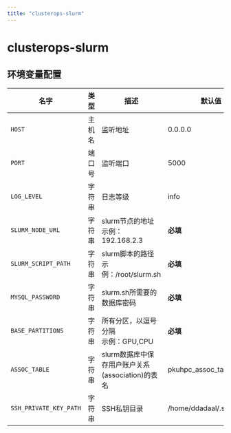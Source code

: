 ```yaml
---
title: "clusterops-slurm"
---
```


# clusterops-slurm

## 环境变量配置






<!-- ENV TABLE START -->

| 名字 | 类型 | 描述 | 默认值 |
| -- | -- | -- | -- |
|`HOST`|主机名|监听地址|0.0.0.0|
|`PORT`|端口号|监听端口|5000|
|`LOG_LEVEL`|字符串|日志等级|info|
|`SLURM_NODE_URL`|字符串|slurm节点的地址<br/>示例：192.168.2.3|**必填**|
|`SLURM_SCRIPT_PATH`|字符串|slurm脚本的路径<br/>示例：/root/slurm.sh|**必填**|
|`MYSQL_PASSWORD`|字符串|slurm.sh所需要的数据库密码|**必填**|
|`BASE_PARTITIONS`|字符串|所有分区，以逗号分隔<br/>示例：GPU,CPU|**必填**|
|`ASSOC_TABLE`|字符串|slurm数据库中保存用户账户关系(association)的表名|pkuhpc_assoc_table|
|`SSH_PRIVATE_KEY_PATH`|字符串|SSH私钥目录|/home/ddadaal/.ssh/id_rsa|

<!-- ENV TABLE END -->





